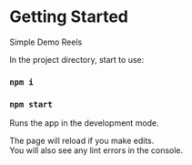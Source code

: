 # Getting Started

Simple Demo Reels

In the project directory, start to use:

### `npm i`
### `npm start`

Runs the app in the development mode.

The page will reload if you make edits.\
You will also see any lint errors in the console.
